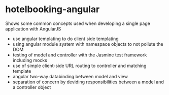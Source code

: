hotelbooking-angular
=====================

Shows some common concepts used when developing a single page application with AngularJS

- use angular templating to do client side templating
- using angular module system with namespace objects to not pollute the DOM
- testing of model and controller with the Jasmine test framework including mocks
- use of simple client-side URL routing to controller and matching template
- angular two-way databinding between model and view
- separation of concern by deviding responsibilities between a model and a controller object


